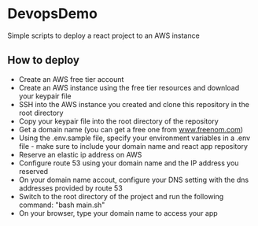 # DevopsDemo
Simple scripts to deploy a react project to an AWS instance

## How to deploy
* Create an AWS free tier account
* Create an AWS instance using the free tier resources and download your keypair file
* SSH into the AWS instance you created and clone this repository in the root directory
* Copy your keypair file into the root directory of the repository
* Get a domain name (you can get a free one from www.freenom.com)
* Using the .env.sample file, specify your environment variables in a .env file - make sure to include your domain name and react app repository
* Reserve an elastic ip address on AWS
* Configure route 53 using your domain name and the IP address you reserved
* On your domain name accout, configure your DNS setting with the dns addresses provided by route 53
* Switch to the root directory of the project and run the following command: "bash main.sh"
* On your browser, type your domain name to access your app

